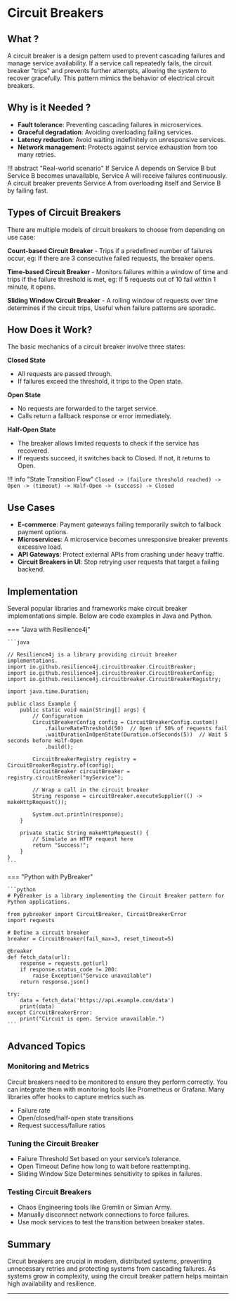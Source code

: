 # **Circuit Breakers**

## **What ?**

A circuit breaker is a design pattern used to prevent cascading failures and manage service availability. If a service call repeatedly fails, the circuit breaker "trips" and prevents further attempts, allowing the system to recover gracefully. This pattern mimics the behavior of electrical circuit breakers.

## **Why is it Needed ?**

- **Fault tolerance**: Preventing cascading failures in microservices.
- **Graceful degradation**: Avoiding overloading failing services.
- **Latency reduction**: Avoid waiting indefinitely on unresponsive services.
- **Network management**: Protects against service exhaustion from too many retries.

!!! abstract "Real-world scenario"
    If Service A depends on Service B but Service B becomes unavailable, Service A will receive failures continuously. A circuit breaker prevents Service A from overloading itself and Service B by failing fast.


## **Types of Circuit Breakers**

There are multiple models of circuit breakers to choose from depending on use case:

**Count-based Circuit Breaker**
    - Trips if a predefined number of failures occur, eg: If there are 3 consecutive failed requests, the breaker opens.

**Time-based Circuit Breaker**
    - Monitors failures within a window of time and trips if the failure threshold is met, eg: If 5 requests out of 10 fail within 1 minute, it opens.

**Sliding Window Circuit Breaker**
    - A rolling window of requests over time determines if the circuit trips, Useful when failure patterns are sporadic.


## **How Does it Work?**

The basic mechanics of a circuit breaker involve three states:

**Closed State** 

- All requests are passed through.
- If failures exceed the threshold, it trips to the Open state.

**Open State**

- No requests are forwarded to the target service.
- Calls return a fallback response or error immediately.

**Half-Open State**

- The breaker allows limited requests to check if the service has recovered.
- If requests succeed, it switches back to Closed. If not, it returns to Open.

!!! info "State Transition Flow"
    ```
    Closed -> (failure threshold reached) -> Open -> (timeout) -> Half-Open -> (success) -> Closed
    ```


## **Use Cases**

- **E-commerce**: Payment gateways failing temporarily switch to fallback payment options.
- **Microservices**: A microservice becomes unresponsive breaker prevents excessive load.
- **API Gateways**: Protect external APIs from crashing under heavy traffic.
- **Circuit Breakers in UI**: Stop retrying user requests that target a failing backend.


## **Implementation**

Several popular libraries and frameworks make circuit breaker implementations simple. Below are code examples in Java and Python.

=== "Java with Resilience4j"

    ```java

    // Resilience4j is a library providing circuit breaker implementations.
    import io.github.resilience4j.circuitbreaker.CircuitBreaker;
    import io.github.resilience4j.circuitbreaker.CircuitBreakerConfig;
    import io.github.resilience4j.circuitbreaker.CircuitBreakerRegistry;

    import java.time.Duration;

    public class Example {
        public static void main(String[] args) {
            // Configuration
            CircuitBreakerConfig config = CircuitBreakerConfig.custom()
                .failureRateThreshold(50)  // Open if 50% of requests fail
                .waitDurationInOpenState(Duration.ofSeconds(5))  // Wait 5 seconds before Half-Open
                .build();

            CircuitBreakerRegistry registry = CircuitBreakerRegistry.of(config);
            CircuitBreaker circuitBreaker = registry.circuitBreaker("myService");

            // Wrap a call in the circuit breaker
            String response = circuitBreaker.executeSupplier(() -> makeHttpRequest());

            System.out.println(response);
        }

        private static String makeHttpRequest() {
            // Simulate an HTTP request here
            return "Success!";
        }
    }
    ```

=== "Python with PyBreaker"

    ```python
    # PyBreaker is a library implementing the Circuit Breaker pattern for Python applications.

    from pybreaker import CircuitBreaker, CircuitBreakerError
    import requests

    # Define a circuit breaker
    breaker = CircuitBreaker(fail_max=3, reset_timeout=5)

    @breaker
    def fetch_data(url):
        response = requests.get(url)
        if response.status_code != 200:
            raise Exception("Service unavailable")
        return response.json()

    try:
        data = fetch_data('https://api.example.com/data')
        print(data)
    except CircuitBreakerError:
        print("Circuit is open. Service unavailable.")
    ```


## **Advanced Topics**

### **Monitoring and Metrics**

Circuit breakers need to be monitored to ensure they perform correctly. You can integrate them with monitoring tools like Prometheus or Grafana. Many libraries offer hooks to capture metrics such as

- Failure rate
- Open/closed/half-open state transitions
- Request success/failure ratios

### **Tuning the Circuit Breaker**

- Failure Threshold Set based on your service’s tolerance.
- Open Timeout Define how long to wait before reattempting.
- Sliding Window Size Determines sensitivity to spikes in failures.

### **Testing Circuit Breakers**

- Chaos Engineering tools like Gremlin or Simian Army.
- Manually disconnect network connections to force failures.
- Use mock services to test the transition between breaker states.


## **Summary**

Circuit breakers are crucial in modern, distributed systems, preventing unnecessary retries and protecting systems from cascading failures. As systems grow in complexity, using the circuit breaker pattern helps maintain high availability and resilience.

---